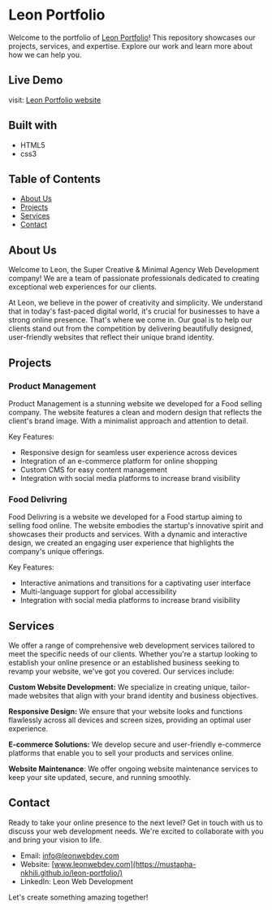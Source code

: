 
# Leon Portfolio

Welcome to the portfolio of [Leon Portfolio](https://mustapha-nkhili.github.io/leon-portfolio/)! This repository showcases our projects, services, and expertise. Explore our work and learn more about how we can help you.

## Live Demo
visit: [Leon Portfolio website](https://mustapha-nkhili.github.io/leon-portfolio/)

## Built with
- HTML5
- css3

## Table of Contents

- [About Us](#about-us)
- [Projects](#projects)
- [Services](#services)
- [Contact](#contact)

## About Us

Welcome to Leon, the Super Creative & Minimal Agency Web Development company! We are a team of passionate professionals dedicated to creating exceptional web experiences for our clients.

At Leon, we believe in the power of creativity and simplicity. We understand that in today's fast-paced digital world, it's crucial for businesses to have a strong online presence. That's where we come in. Our goal is to help our clients stand out from the competition by delivering beautifully designed, user-friendly websites that reflect their unique brand identity.

## Projects

### Product Management
Product Management is a stunning website we developed for a  Food selling company. The website features a clean and modern design that reflects the client's brand image. With a minimalist approach and attention to detail.

Key Features:

- Responsive design for seamless user experience across devices
- Integration of an e-commerce platform for online shopping
- Custom CMS for easy content management
- Integration with social media platforms to increase brand visibility

### Food Delivring

Food Delivring is a website we developed for a Food startup aiming to selling food online. The website embodies the startup's innovative spirit and showcases their products and services. With a dynamic and interactive design, we created an engaging user experience that highlights the company's unique offerings.

Key Features:

- Interactive animations and transitions for a captivating user interface
- Multi-language support for global accessibility
- Integration with social media platforms to increase brand visibility

## Services

We offer a range of comprehensive web development services tailored to meet the specific needs of our clients. Whether you're a startup looking to establish your online presence or an established business seeking to revamp your website, we've got you covered. Our services include:

**Custom Website Development:** We specialize in creating unique, tailor-made websites that align with your brand identity and business objectives.

**Responsive Design:** We ensure that your website looks and functions flawlessly across all devices and screen sizes, providing an optimal user experience.

**E-commerce Solutions:** We develop secure and user-friendly e-commerce platforms that enable you to sell your products and services online.

**Website Maintenance**: We offer ongoing website maintenance services to keep your site updated, secure, and running smoothly.


## Contact

Ready to take your online presence to the next level? Get in touch with us to discuss your web development needs. We're excited to collaborate with you and bring your vision to life.

- Email: info@leonwebdev.com
- Website: [www.leonwebdev.com](https://mustapha-nkhili.github.io/leon-portfolio/)
- LinkedIn: Leon Web Development

Let's create something amazing together!
